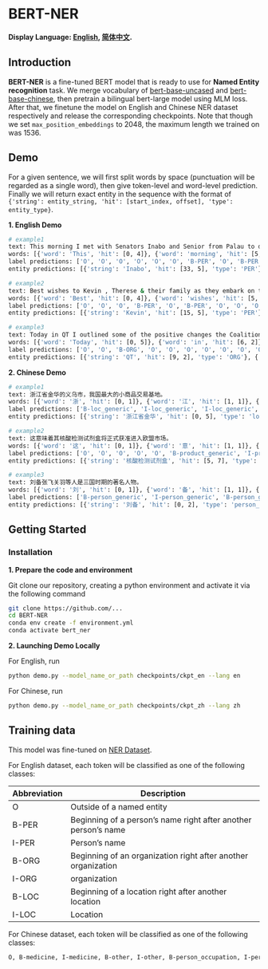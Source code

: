 # BERT-NER

**Display Language: [English](README.md), [简体中文](README_zh.md).**

## Introduction
**BERT-NER** is a fine-tuned BERT model that is ready to use for **Named Entity recognition** task. We merge vocabulary of [bert-base-uncased](https://huggingface.co/google-bert/bert-base-uncased) and [bert-base-chinese](https://huggingface.co/google-bert/bert-base-chinese), then pretrain a bilingual bert-large model using MLM loss. After that, we finetune the model on English and Chinese NER dataset respectively and release the corresponding checkpoints. Note that though we set `max_position_embeddings` to 2048, the maximum length we trained on was 1536.

## Demo
For a given sentence, we will first split words by space (punctuation will be regarded as a single word), then give token-level and word-level prediction. Finally we will return exact entity in the sequence with the  format of  `{'string': entity_string, 'hit': [start_index, offset], 'type': entity_type}`.

**1. English Demo**

```bash
# example1
text: This morning I met with Senators Inabo and Senior from Palau to discuss my role as Chair of the Public Works
words: [{'word': 'This', 'hit': [0, 4]}, {'word': 'morning', 'hit': [5, 7]}, {'word': 'I', 'hit': [13, 1]}, {'word': 'met', 'hit': [15, 3]}, {'word': 'with', 'hit': [19, 4]}, {'word': 'Senators', 'hit': [24, 8]}, {'word': 'Inabo', 'hit': [33, 5]}, {'word': 'and', 'hit': [39, 3]}, {'word': 'Senior', 'hit': [43, 6]}, {'word': 'from', 'hit': [50, 4]}, {'word': 'Palau', 'hit': [55, 5]}, {'word': 'to', 'hit': [61, 2]}, {'word': 'discuss', 'hit': [64, 7]}, {'word': 'my', 'hit': [72, 2]}, {'word': 'role', 'hit': [75, 4]}, {'word': 'as', 'hit': [80, 2]}, {'word': 'Chair', 'hit': [83, 5]}, {'word': 'of', 'hit': [89, 2]}, {'word': 'the', 'hit': [92, 3]}, {'word': 'Public', 'hit': [96, 6]}, {'word': 'Works', 'hit': [103, 5]}]
label predictions: ['O', 'O', 'O', 'O', 'O', 'O', 'B-PER', 'O', 'B-PER', 'O', 'B-LOC', 'O', 'O', 'O', 'O', 'O', 'O', 'O', 'O', 'O', 'O']
entity predictions: [{'string': 'Inabo', 'hit': [33, 5], 'type': 'PER'}, {'string': 'Senior', 'hit': [43, 6], 'type': 'PER'}, {'string': 'Palau', 'hit': [55, 5], 'type': 'LOC'}]

# example2
text: Best wishes to Kevin , Therese & their family as they embark on the next stage of their lives.
words: [{'word': 'Best', 'hit': [0, 4]}, {'word': 'wishes', 'hit': [5, 6]}, {'word': 'to', 'hit': [12, 2]}, {'word': 'Kevin', 'hit': [15, 5]}, {'word': ',', 'hit': [21, 1]}, {'word': 'Therese', 'hit': [23, 7]}, {'word': '&', 'hit': [31, 1]}, {'word': 'their', 'hit': [33, 5]}, {'word': 'family', 'hit': [39, 6]}, {'word': 'as', 'hit': [46, 2]}, {'word': 'they', 'hit': [49, 4]}, {'word': 'embark', 'hit': [54, 6]}, {'word': 'on', 'hit': [61, 2]}, {'word': 'the', 'hit': [64, 3]}, {'word': 'next', 'hit': [68, 4]}, {'word': 'stage', 'hit': [73, 5]}, {'word': 'of', 'hit': [79, 2]}, {'word': 'their', 'hit': [82, 5]}, {'word': 'lives', 'hit': [88, 5]}, {'word': '.', 'hit': [93, 1]}]
label predictions: ['O', 'O', 'O', 'B-PER', 'O', 'B-PER', 'O', 'O', 'O', 'O', 'O', 'O', 'O', 'O', 'O', 'O', 'O', 'O', 'O', 'O']
entity predictions: [{'string': 'Kevin', 'hit': [15, 5], 'type': 'PER'}, {'string': 'Therese', 'hit': [23, 7], 'type': 'PER'}]

# example3
text: Today in QT I outlined some of the positive changes the Coalition will introduce for ADF personnel and their families.
words: [{'word': 'Today', 'hit': [0, 5]}, {'word': 'in', 'hit': [6, 2]}, {'word': 'QT', 'hit': [9, 2]}, {'word': 'I', 'hit': [12, 1]}, {'word': 'outlined', 'hit': [14, 8]}, {'word': 'some', 'hit': [23, 4]}, {'word': 'of', 'hit': [28, 2]}, {'word': 'the', 'hit': [31, 3]}, {'word': 'positive', 'hit': [35, 8]}, {'word': 'changes', 'hit': [44, 7]}, {'word': 'the', 'hit': [52, 3]}, {'word': 'Coalition', 'hit': [56, 9]}, {'word': 'will', 'hit': [66, 4]}, {'word': 'introduce', 'hit': [71, 9]}, {'word': 'for', 'hit': [81, 3]}, {'word': 'ADF', 'hit': [85, 3]}, {'word': 'personnel', 'hit': [89, 9]}, {'word': 'and', 'hit': [99, 3]}, {'word': 'their', 'hit': [103, 5]}, {'word': 'families', 'hit': [109, 8]}, {'word': '.', 'hit': [117, 1]}]
label predictions: ['O', 'O', 'B-ORG', 'O', 'O', 'O', 'O', 'O', 'O', 'O', 'O', 'O', 'O', 'O', 'O', 'B-ORG', 'O', 'O', 'O', 'O', 'O']
entity predictions: [{'string': 'QT', 'hit': [9, 2], 'type': 'ORG'}, {'string': 'ADF', 'hit': [85, 3], 'type': 'ORG'}]
```

**2. Chinese Demo**

```bash
# example1
text: 浙江省金华的义乌市，我国最大的小商品交易基地。
words: [{'word': '浙', 'hit': [0, 1]}, {'word': '江', 'hit': [1, 1]}, {'word': '省', 'hit': [2, 1]}, {'word': '金', 'hit': [3, 1]}, {'word': '华', 'hit': [4, 1]}, {'word': '的', 'hit': [5, 1]}, {'word': '义', 'hit': [6, 1]}, {'word': '乌', 'hit': [7, 1]}, {'word': '市', 'hit': [8, 1]}, {'word': '，', 'hit': [9, 1]}, {'word': '我', 'hit': [10, 1]}, {'word': '国', 'hit': [11, 1]}, {'word': '最', 'hit': [12, 1]}, {'word': '大', 'hit': [13, 1]}, {'word': '的', 'hit': [14, 1]}, {'word': '小', 'hit': [15, 1]}, {'word': '商', 'hit': [16, 1]}, {'word': '品', 'hit': [17, 1]}, {'word': '交', 'hit': [18, 1]}, {'word': '易', 'hit': [19, 1]}, {'word': '基', 'hit': [20, 1]}, {'word': '地', 'hit': [21, 1]}, {'word': '。', 'hit': [22, 1]}]
label predictions: ['B-loc_generic', 'I-loc_generic', 'I-loc_generic', 'I-loc_generic', 'I-loc_generic', 'O', 'B-loc_generic', 'I-loc_generic', 'I-loc_generic', 'O', 'B-loc_other', 'I-loc_other', 'O', 'O', 'O', 'O', 'I-loc_other', 'I-loc_other', 'I-loc_other', 'I-loc_other', 'I-loc_other', 'I-loc_other', 'O']
entity predictions: [{'string': '浙江省金华', 'hit': [0, 5], 'type': 'loc_generic'}, {'string': '义乌市', 'hit': [6, 3], 'type': 'loc_generic'}, {'string': '我国', 'hit': [10, 2], 'type': 'loc_other'}]

# example2
text: 这意味着其核酸检测试剂盒将正式获准进入欧盟市场。
words: [{'word': '这', 'hit': [0, 1]}, {'word': '意', 'hit': [1, 1]}, {'word': '味', 'hit': [2, 1]}, {'word': '着', 'hit': [3, 1]}, {'word': '其', 'hit': [4, 1]}, {'word': '核', 'hit': [5, 1]}, {'word': '酸', 'hit': [6, 1]}, {'word': '检', 'hit': [7, 1]}, {'word': '测', 'hit': [8, 1]}, {'word': '试', 'hit': [9, 1]}, {'word': '剂', 'hit': [10, 1]}, {'word': '盒', 'hit': [11, 1]}, {'word': '将', 'hit': [12, 1]}, {'word': '正', 'hit': [13, 1]}, {'word': '式', 'hit': [14, 1]}, {'word': '获', 'hit': [15, 1]}, {'word': '准', 'hit': [16, 1]}, {'word': '进', 'hit': [17, 1]}, {'word': '入', 'hit': [18, 1]}, {'word': '欧', 'hit': [19, 1]}, {'word': '盟', 'hit': [20, 1]}, {'word': '市', 'hit': [21, 1]}, {'word': '场', 'hit': [22, 1]}, {'word': '。', 'hit': [23, 1]}]
label predictions: ['O', 'O', 'O', 'O', 'O', 'B-product_generic', 'I-product_generic', 'I-product_generic', 'I-product_generic', 'I-product_generic', 'I-product_generic', 'I-product_generic', 'O', 'O', 'O', 'O', 'O', 'O', 'O', 'B-org_generic', 'I-org_generic', 'O', 'O', 'O']
entity predictions: [{'string': '核酸检测试剂盒', 'hit': [5, 7], 'type': 'product_generic'}, {'string': '欧盟', 'hit': [19, 2], 'type': 'org_generic'}]

# example3
text: 刘备张飞关羽等人是三国时期的著名人物。
words: [{'word': '刘', 'hit': [0, 1]}, {'word': '备', 'hit': [1, 1]}, {'word': '张', 'hit': [2, 1]}, {'word': '飞', 'hit': [3, 1]}, {'word': '关', 'hit': [4, 1]}, {'word': '羽', 'hit': [5, 1]}, {'word': '等', 'hit': [6, 1]}, {'word': '人', 'hit': [7, 1]}, {'word': '是', 'hit': [8, 1]}, {'word': '三', 'hit': [9, 1]}, {'word': '国', 'hit': [10, 1]}, {'word': '时', 'hit': [11, 1]}, {'word': '期', 'hit': [12, 1]}, {'word': '的', 'hit': [13, 1]}, {'word': '著', 'hit': [14, 1]}, {'word': '名', 'hit': [15, 1]}, {'word': '人', 'hit': [16, 1]}, {'word': '物', 'hit': [17, 1]}, {'word': '。', 'hit': [18, 1]}]
label predictions: ['B-person_generic', 'I-person_generic', 'B-person_generic', 'I-person_generic', 'B-person_generic', 'I-person_generic', 'O', 'O', 'O', 'B-time_generic', 'I-time_generic', 'I-time_generic', 'I-time_generic', 'O', 'O', 'O', 'I-person_other', 'I-person_other', 'O']
entity predictions: [{'string': '刘备', 'hit': [0, 2], 'type': 'person_generic'}, {'string': '张飞', 'hit': [2, 2], 'type': 'person_generic'}, {'string': '关羽', 'hit': [4, 2], 'type': 'person_generic'}, {'string': '三国时期', 'hit': [9, 4], 'type': 'time_generic'}]
```

## Getting Started
### Installation

**1. Prepare the code and environment**

Git clone our repository, creating a python environment and activate it via the following command

```bash
git clone https://github.com/...
cd BERT-NER
conda env create -f environment.yml
conda activate bert_ner
```

**2. Launching Demo Locally**

For English, run
```bash
python demo.py --model_name_or_path checkpoints/ckpt_en --lang en
```
For Chinese, run
```bash
python demo.py --model_name_or_path checkpoints/ckpt_zh --lang zh
```

## Training data

This model was fine-tuned on [NER Dataset](ner). 

For English dataset, each token will be classified as one of the following classes:

| Abbreviation | Description                                                    |
|--------------|----------------------------------------------------------------|
| O            | Outside of a named entity                                      |
| B-PER        | Beginning of a person’s name right after another person’s name |
| I-PER        | Person’s name                                                  |
| B-ORG        | Beginning of an organization right after another organization  |
| I-ORG        | organization                                                   |
| B-LOC        | Beginning of a location right after another location           |
| I-LOC        | Location                                                       |

For Chinese dataset, each token will be classified as one of the following classes:

```bash
O, B-medicine, I-medicine, B-other, I-other, B-person_occupation, I-person_occupation, B-time_generic, I-time_generic, B-product_generic, I-product_generic, B-food_generic, I-food_generic, B-work_generic, I-work_generic, B-loc_other, I-loc_other, B-org_other, I-org_other, B-quantity_generic, I-quantity_generic, B-org_generic, I-org_generic, B-person_other, I-person_other, B-loc_generic, I-loc_generic, B-person_generic, I-person_generic, B-unmarked, I-unmarked, B-life_organism, I-life_organism, B-event_generic, I-event_generic
```

